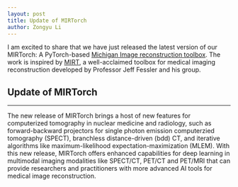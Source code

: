 ```yaml
---
layout: post
title: Update of MIRTorch 
author: Zongyu Li
---
```


I am excited to share that we have just released the latest version of our MIRTorch: A PyTorch-based [Michigan Image reconstruction toolbox](https://lnkd.in/gEb4v2MX). The work is inspired by [MIRT](https://lnkd.in/gbsvZeE8), 
a well-acclaimed toolbox for medical imaging reconstruction developed by Professor Jeff Fessler and his group.

## Update of MIRTorch 
-----

The new release of MIRTorch brings a host of new features for computerized tomography in nuclear medicine and radiology, such as forward-backward projectors for single photon emission computerzied tomography (SPECT), branchless distance-driven (bdd) CT, and iterative algorithms like maximum-likelihood expectation-maximization (MLEM). With this new release, MIRTorch offers enhanced capabilities for deep learning in multimodal imaging modalities like SPECT/CT, PET/CT and PET/MRI that can provide researchers and practitioners with more advanced AI tools for medical image reconstruction.

